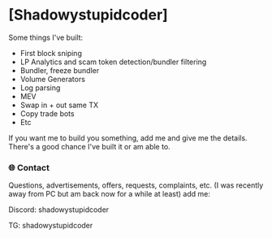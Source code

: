 # [Shadowystupidcoder]

 Some things I've built:  
- First block sniping
- LP Analytics and scam token detection/bundler filtering
- Bundler, freeze bundler
- Volume Generators
- Log parsing
- MEV
- Swap in + out same TX
- Copy trade bots
- Etc

If you want me to build you something, add me and give me the details. There's a good chance I've built it or am able to.

### 🌐 Contact

Questions, advertisements, offers, requests, complaints, etc. (I was recently away from PC but am back now for a while at least) add me:

Discord: shadowystupidcoder  

TG: shadowystupidcoder
